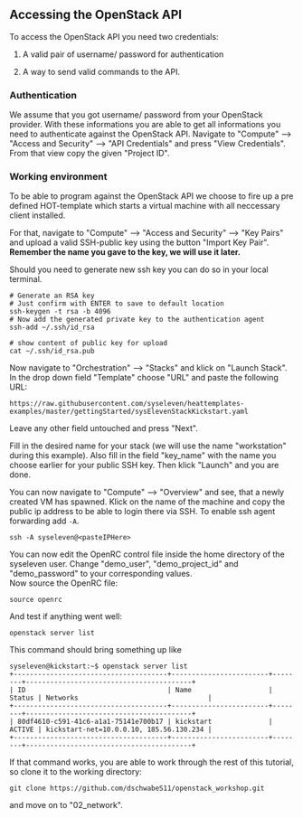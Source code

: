 ## Accessing the OpenStack API

To access the OpenStack API you need two credentials:

1. A valid pair of username/ password for authentication

2. A way to send valid commands to the API.


### Authentication 

We assume that you got username/ password from your OpenStack provider.
With these informations you are able to get all informations you need to authenticate against the OpenStack API.
Navigate to "Compute" --> "Access and Security" --> "API Credentials" and press "View Credentials". From that view 
copy the given "Project ID".


### Working environment

To be able to program against the OpenStack API we choose to fire up a pre defined HOT-template which starts a virtual machine with all neccessary client installed.

For that, navigate to "Compute" --> "Access and Security" --> "Key Pairs" and upload a valid SSH-public key using the button "Import Key Pair".
**Remember the name you gave to the key, we will use it later.**

Should you need to generate new ssh key you can do so in your local terminal.
```
# Generate an RSA key
# Just confirm with ENTER to save to default location
ssh-keygen -t rsa -b 4096
# Now add the generated private key to the authentication agent
ssh-add ~/.ssh/id_rsa

# show content of public key for upload
cat ~/.ssh/id_rsa.pub
```

Now navigate to "Orchestration" --> "Stacks" and klick on "Launch Stack".  
In the drop down field "Template" choose "URL" and paste the following URL: 
```
https://raw.githubusercontent.com/syseleven/heattemplates-examples/master/gettingStarted/sysElevenStackKickstart.yaml
```

Leave any other field untouched and press "Next".

Fill in the desired name for your stack (we will use the name "workstation" during this example). Also fill in the field "key_name" with the name you choose earlier for your public SSH key. Then klick "Launch" and you are done.

You can now navigate to "Compute" --> "Overview" and see, that a newly created VM has spawned. Klick on the name of the machine and copy the public ip address to be able to login there via SSH. To enable ssh agent forwarding add `-A`.

``` 
ssh -A syseleven@<pasteIPHere> 
```

You can now edit the OpenRC control file inside the home directory of the syseleven user. Change "demo_user", "demo_project_id" and "demo_password" to your corresponding values.  
Now source the OpenRC file:

``` 
source openrc 
```

And test if anything went well:

``` 
openstack server list 
```

This command should bring something up like 

```
syseleven@kickstart:~$ openstack server list
+--------------------------------------+------------------------+--------+-----------------------------------------+
| ID                                   | Name                   | Status | Networks                                |
+--------------------------------------+------------------------+--------+-----------------------------------------+
| 80df4610-c591-41c6-a1a1-75141e700b17 | kickstart              | ACTIVE | kickstart-net=10.0.0.10, 185.56.130.234 |
+--------------------------------------+------------------------+--------+-----------------------------------------+
```

If that command works, you are able to work through the rest of this tutorial, so clone it to the working directory:

``` 
git clone https://github.com/dschwabeS11/openstack_workshop.git
```

and move on to "02_network".






